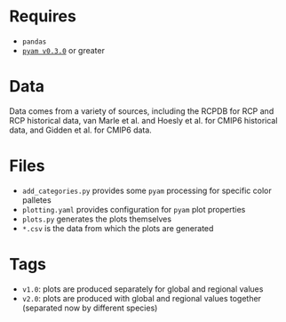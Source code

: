 # Requires

- `pandas`
- [`pyam v0.3.0`](https://pyam-iamc.readthedocs.io/) or greater

# Data

Data comes from a variety of sources, including the RCPDB for RCP and RCP
historical data, van Marle et al. and Hoesly et al. for CMIP6 historical data,
and Gidden et al. for CMIP6 data.

# Files

- `add_categories.py` provides some `pyam` processing for specific color palletes
- `plotting.yaml` provides configuration for `pyam` plot properties
- `plots.py` generates the plots themselves
- `*.csv` is the data from which the plots are generated

# Tags

- `v1.0`: plots are produced separately for global and regional values
- `v2.0`: plots are produced with global and regional values together (separated now by different species)

